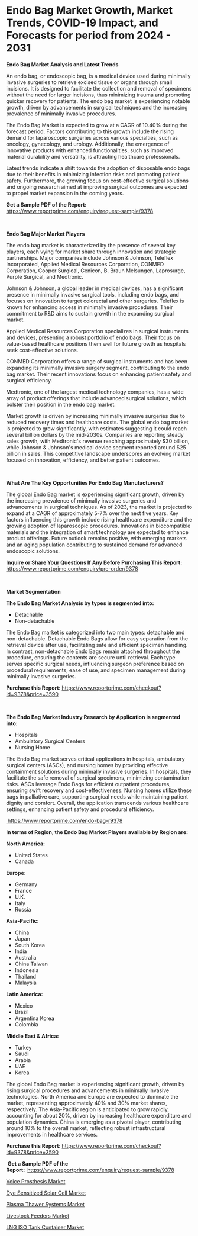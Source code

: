 <p><h1>Endo Bag Market Growth, Market Trends, COVID-19 Impact, and Forecasts for period from 2024 - 2031</h1></p><p><strong>Endo Bag Market Analysis and Latest Trends</strong></p>
<p><p>An endo bag, or endoscopic bag, is a medical device used during minimally invasive surgeries to retrieve excised tissue or organs through small incisions. It is designed to facilitate the collection and removal of specimens without the need for larger incisions, thus minimizing trauma and promoting quicker recovery for patients. The endo bag market is experiencing notable growth, driven by advancements in surgical techniques and the increasing prevalence of minimally invasive procedures. </p><p>The Endo Bag Market is expected to grow at a CAGR of 10.40% during the forecast period. Factors contributing to this growth include the rising demand for laparoscopic surgeries across various specialties, such as oncology, gynecology, and urology. Additionally, the emergence of innovative products with enhanced functionalities, such as improved material durability and versatility, is attracting healthcare professionals. </p><p>Latest trends indicate a shift towards the adoption of disposable endo bags due to their benefits in minimizing infection risks and promoting patient safety. Furthermore, the growing focus on cost-effective surgical solutions and ongoing research aimed at improving surgical outcomes are expected to propel market expansion in the coming years.</p></p>
<p><strong>Get a Sample PDF of the Report:&nbsp;</strong> <a href="https://www.reportprime.com/enquiry/request-sample/9378?utm_campaign=1113&utm_medium=2&utm_source=Github&utm_content=ia&utm_term=18102024&utm_id=endo-bag">https://www.reportprime.com/enquiry/request-sample/9378</a></p>
<p>&nbsp;</p>
<p><strong>Endo Bag Major Market Players</strong></p>
<p><p>The endo bag market is characterized by the presence of several key players, each vying for market share through innovation and strategic partnerships. Major companies include Johnson & Johnson, Teleflex Incorporated, Applied Medical Resources Corporation, CONMED Corporation, Cooper Surgical, Genicon, B. Braun Melsungen, Laprosurge, Purple Surgical, and Medtronic. </p><p>Johnson & Johnson, a global leader in medical devices, has a significant presence in minimally invasive surgical tools, including endo bags, and focuses on innovation to target colorectal and other surgeries. Teleflex is known for enhancing access in minimally invasive procedures. Their commitment to R&D aims to sustain growth in the expanding surgical market. </p><p>Applied Medical Resources Corporation specializes in surgical instruments and devices, presenting a robust portfolio of endo bags. Their focus on value-based healthcare positions them well for future growth as hospitals seek cost-effective solutions.</p><p>CONMED Corporation offers a range of surgical instruments and has been expanding its minimally invasive surgery segment, contributing to the endo bag market. Their recent innovations focus on enhancing patient safety and surgical efficiency. </p><p>Medtronic, one of the largest medical technology companies, has a wide array of product offerings that include advanced surgical solutions, which bolster their position in the endo bag market. </p><p>Market growth is driven by increasing minimally invasive surgeries due to reduced recovery times and healthcare costs. The global endo bag market is projected to grow significantly, with estimates suggesting it could reach several billion dollars by the mid-2030s. Companies are reporting steady sales growth, with Medtronic's revenue reaching approximately $30 billion, while Johnson & Johnson's medical device segment reported around $25 billion in sales. This competitive landscape underscores an evolving market focused on innovation, efficiency, and better patient outcomes.</p></p>
<p>&nbsp;</p>
<p><strong>What Are The Key Opportunities For Endo Bag Manufacturers?</strong></p>
<p><p>The global Endo Bag market is experiencing significant growth, driven by the increasing prevalence of minimally invasive surgeries and advancements in surgical techniques. As of 2023, the market is projected to expand at a CAGR of approximately 5-7% over the next five years. Key factors influencing this growth include rising healthcare expenditure and the growing adoption of laparoscopic procedures. Innovations in biocompatible materials and the integration of smart technology are expected to enhance product offerings. Future outlook remains positive, with emerging markets and an aging population contributing to sustained demand for advanced endoscopic solutions.</p></p>
<p><strong>Inquire or Share Your Questions If Any Before Purchasing This Report:</strong> <a href="https://www.reportprime.com/enquiry/pre-order/9378?utm_campaign=1113&utm_medium=2&utm_source=Github&utm_content=ia&utm_term=18102024&utm_id=endo-bag">https://www.reportprime.com/enquiry/pre-order/9378</a></p>
<p>&nbsp;</p>
<p><strong>Market Segmentation</strong></p>
<p><strong>The Endo Bag Market Analysis by types is segmented into:</strong></p>
<p><ul><li>Detachable</li><li>Non-detachable</li></ul></p>
<p><p>The Endo Bag market is categorized into two main types: detachable and non-detachable. Detachable Endo Bags allow for easy separation from the retrieval device after use, facilitating safe and efficient specimen handling. In contrast, non-detachable Endo Bags remain attached throughout the procedure, ensuring the contents are secure until retrieval. Each type serves specific surgical needs, influencing surgeon preference based on procedural requirements, ease of use, and specimen management during minimally invasive surgeries.</p></p>
<p><strong>Purchase this Report:&nbsp;</strong><a href="https://www.reportprime.com/checkout?id=9378&price=3590&utm_campaign=1113&utm_medium=2&utm_source=Github&utm_content=ia&utm_term=18102024&utm_id=endo-bag">https://www.reportprime.com/checkout?id=9378&price=3590</a></p>
<p>&nbsp;</p>
<p><strong>The Endo Bag Market Industry Research by Application is segmented into:</strong></p>
<p><ul><li>Hospitals</li><li>Ambulatory Surgical Centers</li><li>Nursing Home</li></ul></p>
<p><p>The Endo Bag market serves critical applications in hospitals, ambulatory surgical centers (ASCs), and nursing homes by providing effective containment solutions during minimally invasive surgeries. In hospitals, they facilitate the safe removal of surgical specimens, minimizing contamination risks. ASCs leverage Endo Bags for efficient outpatient procedures, ensuring swift recovery and cost-effectiveness. Nursing homes utilize these bags in palliative care, supporting surgical needs while maintaining patient dignity and comfort. Overall, the application transcends various healthcare settings, enhancing patient safety and procedural efficiency.</p></p>
<p><a href="https://www.reportprime.com/endo-bag-r9378?utm_campaign=1113&utm_medium=2&utm_source=Github&utm_content=ia&utm_term=18102024&utm_id=endo-bag">&nbsp;https://www.reportprime.com/endo-bag-r9378</a></p>
<p><strong>In terms of Region, the Endo Bag Market Players available by Region are:</strong></p>
<p>
    <p> <strong> North America: </strong>
        <ul>
            <li>United States</li>
            <li>Canada</li>
        </ul>
        </p> 
    <p> <strong> Europe: </strong>
        <ul>
            <li>Germany</li>
            <li>France</li>
            <li>U.K.</li>
            <li>Italy</li>
            <li>Russia</li>
        </ul>
        </p> 
    <p> <strong> Asia-Pacific: </strong>
        <ul>
            <li>China</li>
            <li>Japan</li>
            <li>South Korea</li>
            <li>India</li>
            <li>Australia</li>
            <li>China Taiwan</li>
            <li>Indonesia</li>
            <li>Thailand</li>
            <li>Malaysia</li>
        </ul>
        </p> 
    <p> <strong> Latin America: </strong>
        <ul>
            <li>Mexico</li>
            <li>Brazil</li>
            <li>Argentina Korea</li>
            <li>Colombia</li>
        </ul>
        </p> 
    <p> <strong> Middle East & Africa: </strong>
        <ul>
            <li>Turkey</li>
            <li>Saudi</li>
            <li>Arabia</li>
            <li>UAE</li>
            <li>Korea</li>
        </ul>
    </p>
    </p>
<p><p>The global Endo Bag market is experiencing significant growth, driven by rising surgical procedures and advancements in minimally invasive technologies. North America and Europe are expected to dominate the market, representing approximately 40% and 30% market shares, respectively. The Asia-Pacific region is anticipated to grow rapidly, accounting for about 20%, driven by increasing healthcare expenditure and population dynamics. China is emerging as a pivotal player, contributing around 10% to the overall market, reflecting robust infrastructural improvements in healthcare services.</p></p>
<p><strong>Purchase this Report: </strong><a href="https://www.reportprime.com/checkout?id=9378&price=3590&utm_campaign=1113&utm_medium=2&utm_source=Github&utm_content=ia&utm_term=18102024&utm_id=endo-bag">https://www.reportprime.com/checkout?id=9378&price=3590</a></p>
<p>&nbsp;<strong>Get a Sample PDF of the Report:&nbsp;&nbsp;</strong><a href="https://www.reportprime.com/enquiry/request-sample/9378?utm_campaign=1113&utm_medium=2&utm_source=Github&utm_content=ia&utm_term=18102024&utm_id=endo-bag">https://www.reportprime.com/enquiry/request-sample/9378</a></p>
<p><strong></strong></p>
<p><p><a href="https://github.com/tewellnudorennk/Market-Research-Report-List-1/blob/main/voice-prosthesis-market.md?utm_campaign=1113&utm_medium=2&utm_source=Github&utm_content=ia&utm_term=18102024&utm_id=endo-bag">Voice Prosthesis Market</a></p><p><a href="https://www.linkedin.com/pulse/dye-sensitized-solar-cell-market-drivers-challenges-forecast-gtwqe?utm_campaign=1113&utm_medium=2&utm_source=Github&utm_content=ia&utm_term=18102024&utm_id=endo-bag">Dye Sensitized Solar Cell Market</a></p><p><a href="https://github.com/keitelmoprotinu/Market-Research-Report-List-1/blob/main/plasma-thawer-systems-market.md?utm_campaign=1113&utm_medium=2&utm_source=Github&utm_content=ia&utm_term=18102024&utm_id=endo-bag">Plasma Thawer Systems Market</a></p><p><a href="https://issuu.com/reportprime-2/docs/livestock-feeders-market-size-2030._118816f8c31f6e?utm_campaign=1113&utm_medium=2&utm_source=Github&utm_content=ia&utm_term=18102024&utm_id=endo-bag">Livestock Feeders Market</a></p><p><a href="https://www.linkedin.com/pulse/insights-lng-iso-tank-container-market-players-size-geographical-lijce?utm_campaign=1113&utm_medium=2&utm_source=Github&utm_content=ia&utm_term=18102024&utm_id=endo-bag">LNG ISO Tank Container Market</a></p></p>